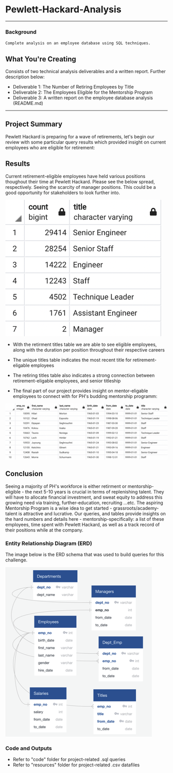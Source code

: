 # Pewlett-Hackard-Analysis
--- 
### Background
    Complete analysis on an employee database using SQL techniques.

## What You're Creating

Consists of two technical analysis deliverables and a written report. Further description below:

- Deliverable 1: The Number of Retiring Employees by Title
- Deliverable 2: The Employees Eligible for the Mentorship Program
- Deliverable 3: A written report on the employee database analysis (README.md)

---

## Project Summary
Pewlett Hackard is preparing for a wave of retirements, let's begin our review with some particular query results which provided insight on current employees who are eligible for retirement: 

## Results

Current retirement-eligible employees have held various positions thoughout their time at Pewlett Hackard. Please see the below spread, respectively.
Seeing the scarcity of manager positions. This could be a good opportunity for stakeholders to look further into.

![No. of Titles Retiring](resources/Titles_Retiring.png)

- With the retirment titles table we are able to see eligible employees, along with the duration per position throughout their respective careers 

- The unique titles table indicates the most recent title for retirement-eligable employees

- The retiring titles table also indicates a strong connection between retirement-eligable employees, and senior titleship

- The final part of our project provides insight on mentor-eligable employees to connect with for PH's budding mentorship programm: 

![Mentorship Eligibility (Head)](resources/mentorship_eligibility.png)

## Conclusion

Seeing a majority of PH's workforce is either retirment or mentorship-eligible - the next 5-10 years is crucial in terms of replenishing talent. They will have to allocate financial investment, and sweat equity to address this growing need via training, further-education, recruiting ...etc. The aspiring Mentorship Program is a wise idea to get started - grassroots/academy-talent is attractive and lucrative. Our queries, and tables provide insights on the hard numbers and details here - mentorship-specifically: a list of these employees, time spent with Pewlett Hackard, as well as a track record of their positions while at the company. 


### Entity Relationship Diagram (ERD)
The image below is the ERD schema that was used to build queries for this challenge.

![ERD schema](resources/Entity_Relationship_Diagram.png)

### Code and Outputs
* Refer to "code" folder for project-related .sql queries
* Refer to "resources" folder for project-related .csv datafiles
